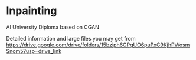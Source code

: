 # Inpainting
AI University Diploma based on CGAN

Detailed information and large files you may get from https://drive.google.com/drive/folders/15bziph6GPgUO6puPxC9KjhPWosmSnom5?usp=drive_link
